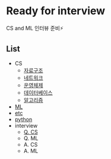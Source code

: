 # Ready for interview

CS and ML 인터뷰 준비⚡

## List

* CS
  * [자료구조](https://github.com/roche-MH/Ready_for_interview/tree/master/DataStructure)
  * [네트워크](https://github.com/roche-MH/Ready_for_interview/tree/master/Network)
  * [운영체제](https://github.com/roche-MH/Ready_for_interview/tree/master/OS)
  * [데이터베이스](https://github.com/roche-MH/Ready_for_interview/blob/master/DB/Readme.md)
  * [알고리즘](https://github.com/roche-MH/Ready_for_interview/tree/master/DataStructure)
* [ML](https://github.com/roche-MH/Ready_for_interview/tree/master/ML)
* [etc](https://github.com/roche-MH/Ready_for_interview/blob/master/etc/Readme.md)
* [python](https://github.com/roche-MH/Ready_for_interview/blob/master/etc/Python.md)
* interview
  * [Q. CS](https://github.com/roche-MH/Ready_for_interview/tree/master/Q.%20CS)
  * Q. ML
  *  A. CS
  *  A. ML 
